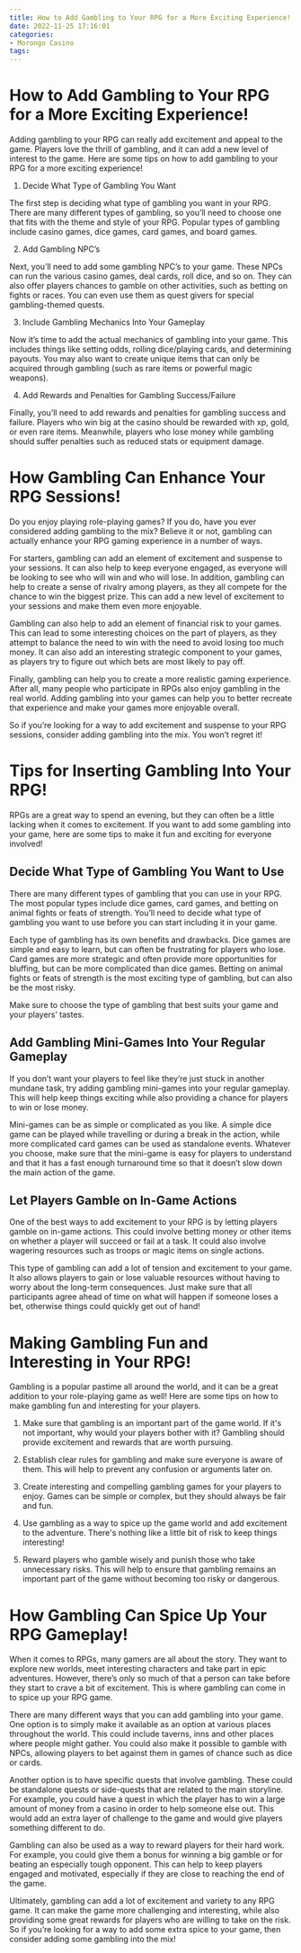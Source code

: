 ```yaml
---
title: How to Add Gambling to Your RPG for a More Exciting Experience!
date: 2022-11-25 17:16:01
categories:
- Morongo Casino
tags:
---
```



#  How to Add Gambling to Your RPG for a More Exciting Experience!

Adding gambling to your RPG can really add excitement and appeal to the game. Players love the thrill of gambling, and it can add a new level of interest to the game. Here are some tips on how to add gambling to your RPG for a more exciting experience!

1. Decide What Type of Gambling You Want

The first step is deciding what type of gambling you want in your RPG. There are many different types of gambling, so you’ll need to choose one that fits with the theme and style of your RPG. Popular types of gambling include casino games, dice games, card games, and board games.

2. Add Gambling NPC’s

Next, you’ll need to add some gambling NPC’s to your game. These NPCs can run the various casino games, deal cards, roll dice, and so on. They can also offer players chances to gamble on other activities, such as betting on fights or races. You can even use them as quest givers for special gambling-themed quests.

3. Include Gambling Mechanics Into Your Gameplay

Now it’s time to add the actual mechanics of gambling into your game. This includes things like setting odds, rolling dice/playing cards, and determining payouts. You may also want to create unique items that can only be acquired through gambling (such as rare items or powerful magic weapons).

4. Add Rewards and Penalties for Gambling Success/Failure

Finally, you’ll need to add rewards and penalties for gambling success and failure. Players who win big at the casino should be rewarded with xp, gold, or even rare items. Meanwhile, players who lose money while gambling should suffer penalties such as reduced stats or equipment damage.

#  How Gambling Can Enhance Your RPG Sessions!

Do you enjoy playing role-playing games? If you do, have you ever considered adding gambling to the mix? Believe it or not, gambling can actually enhance your RPG gaming experience in a number of ways.

For starters, gambling can add an element of excitement and suspense to your sessions. It can also help to keep everyone engaged, as everyone will be looking to see who will win and who will lose. In addition, gambling can help to create a sense of rivalry among players, as they all compete for the chance to win the biggest prize. This can add a new level of excitement to your sessions and make them even more enjoyable.

Gambling can also help to add an element of financial risk to your games. This can lead to some interesting choices on the part of players, as they attempt to balance the need to win with the need to avoid losing too much money. It can also add an interesting strategic component to your games, as players try to figure out which bets are most likely to pay off.

Finally, gambling can help you to create a more realistic gaming experience. After all, many people who participate in RPGs also enjoy gambling in the real world. Adding gambling into your games can help you to better recreate that experience and make your games more enjoyable overall.

So if you’re looking for a way to add excitement and suspense to your RPG sessions, consider adding gambling into the mix. You won’t regret it!

#  Tips for Inserting Gambling Into Your RPG!

RPGs are a great way to spend an evening, but they can often be a little lacking when it comes to excitement. If you want to add some gambling into your game, here are some tips to make it fun and exciting for everyone involved!

## Decide What Type of Gambling You Want to Use

There are many different types of gambling that you can use in your RPG. The most popular types include dice games, card games, and betting on animal fights or feats of strength. You’ll need to decide what type of gambling you want to use before you can start including it in your game.

Each type of gambling has its own benefits and drawbacks. Dice games are simple and easy to learn, but can often be frustrating for players who lose. Card games are more strategic and often provide more opportunities for bluffing, but can be more complicated than dice games. Betting on animal fights or feats of strength is the most exciting type of gambling, but can also be the most risky.

Make sure to choose the type of gambling that best suits your game and your players’ tastes.

## Add Gambling Mini-Games Into Your Regular Gameplay

If you don’t want your players to feel like they’re just stuck in another mundane task, try adding gambling mini-games into your regular gameplay. This will help keep things exciting while also providing a chance for players to win or lose money.

Mini-games can be as simple or complicated as you like. A simple dice game can be played while travelling or during a break in the action, while more complicated card games can be used as standalone events. Whatever you choose, make sure that the mini-game is easy for players to understand and that it has a fast enough turnaround time so that it doesn’t slow down the main action of the game.

## Let Players Gamble on In-Game Actions

One of the best ways to add excitement to your RPG is by letting players gamble on in-game actions. This could involve betting money or other items on whether a player will succeed or fail at a task. It could also involve wagering resources such as troops or magic items on single actions.

This type of gambling can add a lot of tension and excitement to your game. It also allows players to gain or lose valuable resources without having to worry about the long-term consequences. Just make sure that all participants agree ahead of time on what will happen if someone loses a bet, otherwise things could quickly get out of hand!

#  Making Gambling Fun and Interesting in Your RPG!

Gambling is a popular pastime all around the world, and it can be a great addition to your role-playing game as well! Here are some tips on how to make gambling fun and interesting for your players.

1. Make sure that gambling is an important part of the game world. If it's not important, why would your players bother with it? Gambling should provide excitement and rewards that are worth pursuing.

2. Establish clear rules for gambling and make sure everyone is aware of them. This will help to prevent any confusion or arguments later on.

3. Create interesting and compelling gambling games for your players to enjoy. Games can be simple or complex, but they should always be fair and fun.

4. Use gambling as a way to spice up the game world and add excitement to the adventure. There's nothing like a little bit of risk to keep things interesting!

5. Reward players who gamble wisely and punish those who take unnecessary risks. This will help to ensure that gambling remains an important part of the game without becoming too risky or dangerous.

#  How Gambling Can Spice Up Your RPG Gameplay!

When it comes to RPGs, many gamers are all about the story. They want to explore new worlds, meet interesting characters and take part in epic adventures. However, there’s only so much of that a person can take before they start to crave a bit of excitement. This is where gambling can come in to spice up your RPG game.

There are many different ways that you can add gambling into your game. One option is to simply make it available as an option at various places throughout the world. This could include taverns, inns and other places where people might gather. You could also make it possible to gamble with NPCs, allowing players to bet against them in games of chance such as dice or cards.

Another option is to have specific quests that involve gambling. These could be standalone quests or side-quests that are related to the main storyline. For example, you could have a quest in which the player has to win a large amount of money from a casino in order to help someone else out. This would add an extra layer of challenge to the game and would give players something different to do.

Gambling can also be used as a way to reward players for their hard work. For example, you could give them a bonus for winning a big gamble or for beating an especially tough opponent. This can help to keep players engaged and motivated, especially if they are close to reaching the end of the game.

Ultimately, gambling can add a lot of excitement and variety to any RPG game. It can make the game more challenging and interesting, while also providing some great rewards for players who are willing to take on the risk. So if you’re looking for a way to add some extra spice to your game, then consider adding some gambling into the mix!